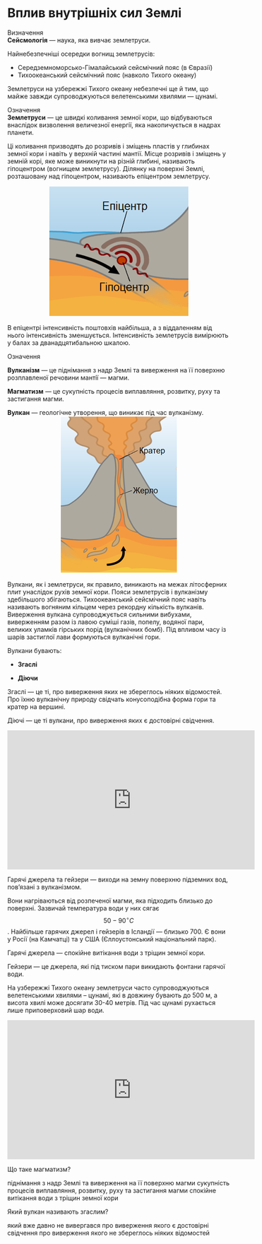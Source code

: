 Вплив внутрішніх сил Землі
==========================

<div class="eoz-wrap">
<span class="eoz">Визначення</span>
<div class="eoz-text">
<b>Сейсмологiя</b> — наука, яка вивчає землетруси.
</div>
</div>

Найнебезпечніші осередки вогнищ землетрусів:
<ul>
<li><span class="p1">Середземноморсько-Гімалайський</span> сейсмічний пояс (в Євразії)</li>
<li><span class="p1">Тихоокеанський</span> сейсмічний пояс (навколо Тихого океану)</li>
</ul>

Землетруси на узбережжі Тихого океану небезпечні ще й тим, що майже завжди супроводжуються велетенськими хвилями — цунамі.

<div class="eoz-wrap">
<span class="eoz">Означення</span>
<div class="eoz-text">
<b>Землетруси</b> — це швидкi коливання земної кори, що вiдбуваються внаслiдок визволення величезної енергiї, яка накопичується в надрах планети.
</div>
</div>

Ці коливання призводять до розривів і зміщень пластів у глибинах земної кори і навіть у верхній частині мантії. Місце розривів і зміщень у земній корі, яке може виникнути на різній глибині, називають
<span class="p1">гіпоцентром</span> (вогнищем землетрусу). Ділянку на поверхні Землі, розташовану над гіпоцентром, називають <span class="p1">епіцентром</span> землетрусу.

<div align="center">
<img src="8.png"/>
</div>

В епіцентрі інтенсивність поштовхів найбільша, а з віддаленням від нього інтенсивність зменшується. Інтенсивність землетрусів вимірюють у балах за дванадцятибальною шкалою.


<div class="eoz-wrap">
<span class="eoz">Означення</span>
<div class="eoz-text">
<p><b>Вулканiзм</b> — це пiднiмання з надр Землi та виверження на її поверхню розплавленої речовини мантiї — магми.</p>
<p><b>Магматизм</b> — це сукупнiсть процесiв виплавляння, розвитку, руху та застигання магми.</p>
<b>Вулкан</b> — геологiчне утворення, що виникає пiд час вулканiзму.
</div>
</div>

<div align="center">
<img src="9.png"/>
</div>

Вулкани, як і землетруси, як правило, виникають на межах літосферних плит унаслідок рухів земної кори. Пояси землетрусів і вулканізму здебільшого збігаються. Тихоокеанський сейсмічний пояс навіть називають вогняним кільцем через рекордну кількість вулканів. Виверження вулкана супроводжується сильними вибухами, виверженням разом із лавою суміші газів, попелу, водяної пари, великих уламків гірських порід (вулканічних бомб). Під впливом часу із шарів застиглої лави формуються вулканічні гори.

Вулкани бувають:

-   **Згаслі**

-   **Діючи**

<span class="p1">Згаслі</span> — це ті, про виверження яких не збереглось ніяких відомостей.
Про їхню вулканічну природу свідчать конусоподібна форма гори та кратер на вершині.

<span class="p1">Діючі</span> — це ті вулкани, про виверження яких є достовірні свідчення.

<div class="fluidMedia">
<iframe align="center" width="560" height="315" src="https://www.youtube.com/embed/-mrGHh581ZY" frameborder="0" allowfullscreen></iframe>
</div>
<div class="popup">
</div>

<span class="p1">Гарячі джерела та гейзери</span> — виходи на земну поверхню підземних вод, пов’язані з вулканізмом.

Вони нагріваються від розпеченої магми, яка підходить близько до поверхні. Зазвичай температура води у них сягає $$50-90^{\circ}С$$.
Найбільше гарячих джерел і гейзерів в Ісландії — близько 700. Є вони у Росії (на Камчатці) та у США (Єллоустонський національний парк).

<span class="p1">Гарячі джерела</span> — спокійне витікання води з тріщин земної кори.

<span class="p1">Гейзери</span> — це джерела, які під тиском пари викидають фонтани гарячої води.

На узбережжі Тихого океану землетруси часто супроводжуються  велетенськими хвилями – <span class="p1">цунамі</span>, які в довжину бувають до 500 м, а висота хвилі може досягати 30-40 метрів. Під час цунамі рухається лише приповерховий шар води. 

<div class="fluidMedia">
<iframe align="center" width="560" height="315" src="https://www.youtube.com/embed/Okn1M2puhYM" frameborder="0" allowfullscreen></iframe>
</div>
<div class="popup">
</div>

<quiz>
<question>
<p>Що таке магматизм?</p>
<answer>пiднiмання з надр Землi та виверження на її поверхню магми</answer>
<answer correct>сукупнiсть процесiв виплавляння, розвитку, руху та застигання магми</answer>
<answer>спокійне витікання води з тріщин земної кори</answer>
</question>
<question>
<p>Який вулкан називають згаслим?</p>
<answer>який вже давно не вивергався</answer>
<answer>про виверження якого є достовірні свідчення</answer>
<answer correct>про виверження якого не збереглось ніяких відомостей</answer>
</question>
</quiz>